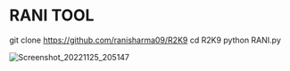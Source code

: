 # RANI TOOL

git clone https://github.com/ranisharma09/R2K9
cd R2K9
python RANI.py


![Screenshot_20221125_205147](https://user-images.githubusercontent.com/109195584/204128492-b11529e0-8f54-4455-bef3-8e789de8b495.jpg)
